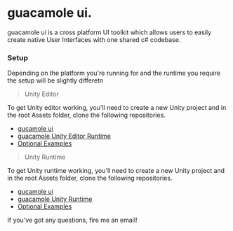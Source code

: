 # guacamole ui.

guacamole ui is a cross platform UI toolkit which allows users to easily create native User Interfaces with one shared c# codebase.

### Setup

Depending on the platform you're running for and the runtime you require the setup will be slightly differetn

> Unity Editor

To get Unity editor working, you'll need to create a new Unity project and in the root Assets folder, clone the following repositories.
* [gucamole ui](https://github.com/ArtOfSettling/guacamole)
* [guacamole Unity Editor Runtime](https://github.com/ArtOfSettling/guacamole-unity-editor)
* [Optional Examples](https://github.com/ArtOfSettling/guacamole-examples)

> Unity Runtime

To get Unity runtime working, you'll need to create a new Unity project and in the root Assets folder, clone the following repositories.
* [gucamole ui](https://github.com/ArtOfSettling/guacamole)
* [guacamole Unity Runtime](https://github.com/ArtOfSettling/guacamole-unity-runtime)
* [Optional Examples](https://github.com/ArtOfSettling/guacamole-examples)

If you've got any questions, fire me an email!